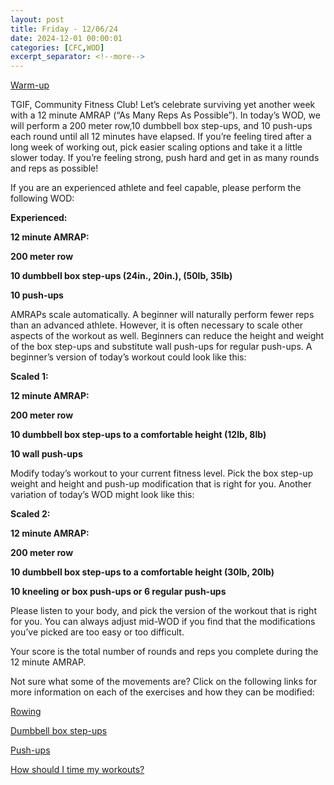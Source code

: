 ```yaml
---
layout: post
title: Friday - 12/06/24
date: 2024-12-01 00:00:01
categories: [CFC,WOD]
excerpt_separator: <!--more-->
---
```

[Warm-up](https://communityfitnessclub.wixsite.com/website/post/basic-full-body-warm-up)

TGIF, Community Fitness Club! Let’s celebrate surviving yet another week with a 12 minute AMRAP (“As Many Reps As Possible”). In today’s WOD, we will perform a 200 meter row,10 dumbbell box step-ups, and 10 push-ups each round until all 12 minutes have elapsed. If you’re feeling tired after a long week of working out, pick easier scaling options and take it a little slower today. If you’re feeling strong, push hard and get in as many rounds and reps as possible! 

If you are an experienced athlete and feel capable, please perform the following WOD:

**Experienced:**

**12 minute AMRAP:**

**200 meter row**

**10 dumbbell box step-ups (24in., 20in.), (50lb, 35lb)**

**10 push-ups**
<!--more-->

AMRAPs scale automatically. A beginner will naturally perform fewer reps than an advanced athlete. However, it is often necessary to scale other aspects of the workout as well. Beginners can reduce the height and weight of the box step-ups and substitute wall push-ups for regular push-ups. A beginner’s version of today’s workout could look like this:

**Scaled 1:**

**12 minute AMRAP:**

**200 meter row**

**10 dumbbell box step-ups to a comfortable height (12lb, 8lb)**

**10 wall push-ups**

Modify today’s workout to your current fitness level. Pick the box step-up weight and height and push-up modification that is right for you. Another variation of today’s WOD might look like this:

**Scaled 2:**

**12 minute AMRAP:**

**200 meter row**

**10 dumbbell box step-ups to a comfortable height (30lb, 20lb)**

**10 kneeling or box push-ups or 6 regular push-ups**

Please listen to your body, and pick the version of the workout that is right for you. You can always adjust mid-WOD if you find that the modifications you’ve picked are too easy or too difficult.

Your score is the total number of rounds and reps you complete during the 12 minute AMRAP. 

Not sure what some of the movements are? Click on the following links for more information on each of the exercises and how they can be modified:

[Rowing](https://communityfitnessclub.wixsite.com/website/post/rowing) 

[Dumbbell box step-ups](https://communityfitnessclub.wixsite.com/website/post/dumbbell-box-step-ups)

[Push-ups](https://communityfitnessclub.wixsite.com/website/post/push-ups) 

[How should I time my workouts?](https://communityfitnessclub.wixsite.com/website/post/how-should-i-time-my-workouts)
